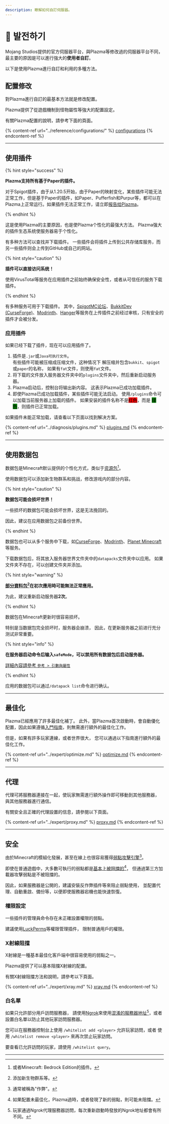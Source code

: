 ```yaml
---
description: 瞭解如何自訂伺服器。
---
```


# 📶 발전하기

Mojang Studios提供的官方伺服器平台，與Plazma等修改過的伺服器平台不同，最主要的原因是可以進行強大的**使用者自訂**。

以下是使用Plazma進行自訂和利用的多種方法。

## 配置修改 <a href="#id-1" id="id-1"></a>

對Plazma進行自訂的最基本方法就是修改配置。

Plazma提供了從遊戲機制到怪物屬性等強大的配置設定。

有關Plazma配置的說明，請參考下面的頁面。

{% content-ref url="../reference/configurations/" %}
[configurations](../reference/configurations/)
{% endcontent-ref %}

***

## 使用插件 <a href="#id-2" id="id-2"></a>

{% hint style="success" %}

**Plazma支持所有基于Paper的插件。**

对于Spigot插件，由于从1.20.5开始，由于Paper的映射变化，某些插件可能无法正常工作，但是基于Paper的插件，如Paper、Pufferfish和Purpur等，都可以在Plazma上正常运行。如果插件无法正常工作，请立即[报告给Plazma](../diagnosis/plugins.md)。

{% endhint %}

这是使用Plazma的主要原因，也是使Plazma个性化的最强大方法。
Plazma强大的插件生态系统使服务器易于个性化。

有多种方法可以查找并下载插件。 一些插件会将插件上传到公共存储库服务，而另一些插件则会上传到GitHub或自己的网站。

{% hint style="caution" %}

**插件可以直接访问系统！**

使用VirusTotal等服务在应用插件之前始终确保安全性，或者从可信任的服务下载插件。

{% endhint %}

有多种服务可用于下载插件。 其中，[SpigotMC论坛](https://www.spigotmc.org/resources/)、[BukkitDev (CurseForge)](https://dev.bukkit.org/bukkit-plugins)、[Modrinth](https://modrinth.com/plugins)、[Hanger](https://hangar.papermc.io/)等服务在上传插件之前经过审核，只有安全的插件才会被分发。

### 应用插件 <a href="#id-2.1" id="id-2.1"></a>

如果已经下载了插件，现在可以应用插件了。

1. 插件是`.jar`或`Java可执行文件`。\
   有些插件可能被压缩成压缩文件，这种情况下
   解压缩并包含`bukkit`、`spigot`或`paper`的名称，
   如果有`fat`文件，则使用`fat`文件。
2. 将下载的文件放入服务器文件夹中的`plugins`文件夹中，然后重新启动服务器。
3. Plazma启动后，控制台将输出新内容。
   这表示Plazma已成功加载插件。
4. 即使Plazma已成功加载插件，某些插件可能无法启动。
   使用`/plugins`命令可以加载当前服务器上加载的插件。
   如果安装的插件名称不是<mark style="background-color:red;">红色</mark>，而是 <mark style="background-color:green;">绿色</mark>，则插件已正常加载。

如果插件未能正常加载，请查看以下页面以找到解决方案。

{% content-ref url="../diagnosis/plugins.md" %}
[plugins.md](../diagnosis/plugins.md)
{% endcontent-ref %}

***

## 使用数据包 <a href="#id-3" id="id-3"></a>

数据包是Minecraft默认提供的个性化方式，类似于[资源包](#user-content-fn-1)[^1]。

使用数据包可以添加新生物群系和挑战，修改游戏内的部分内容。

{% hint style="caution" %}

**数据包可能会损坏世界！**

一些损坏的数据包可能会损坏世界，这是无法挽回的。

因此，建议在应用数据包之前备份世界。

{% endhint %}

数据包也可以从多个服务中下载，如[CurseForge](https://www.curseforge.com/minecraft/search?page=1\&pageSize=50\&sortBy=relevancy\&class=data-packs)、[Modrinth](https://modrinth.com/datapacks)、[Planet Minecraft](https://www.planetminecraft.com/data-packs/)等服务。

下载数据包后，将其放入服务器世界文件夹中的`datapacks`文件夹中以应用。
如果文件夹不存在，可以创建文件夹并添加。

{% hint style="warning" %}

**[部分資料包](#user-content-fn-2)[^2]在初次應用時可能無法正常應用。**

为此，建议重新启动服务器**2次**。

{% endhint %}

数据包在Minecraft更新时很容易损坏。

特别是当数据包完全损坏时，服务器会崩溃，
因此，在更新服务器之前进行充分测试非常重要。

{% hint style="info" %}

**在服务器启动命令后输入`safeMode`，可以禁用所有数据包后启动服务器。**

[詳細內容請參考 `參考 > 引數與屬性`](../reference/arguments.md#safeMode)

{% endhint %}

应用的数据包可以通过`/datapack list`命令进行确认。

***

## 最佳化 <a href="#id-4" id="id-4"></a>

Plazma已經應用了許多最佳化補丁。 此外，當Plazma首次啟動時，會自動優化配置，因此如果遵循[入門指南](./README.md)，則無需進行額外的最佳化工作。

但是，如果有許多玩家連線，或者世界很大，
您可以通過以下指南進行額外的最佳化工作。

{% content-ref url="../expert/optimize.md" %}
[optimize.md](../expert/optimize.md)
{% endcontent-ref %}

***

## 代理 <a href="#id-5" id="id-5"></a>

代理可將服務器連接在一起，使玩家無需進行額外操作即可移動到其他服務器，
與其他服務器進行通信。

有關安全且正確的代理設置的信息，請參閱以下頁面。

{% content-ref url="../expert/proxy.md" %}
[proxy.md](../expert/proxy.md)
{% endcontent-ref %}

***

## 安全 <a href="#id-5" id="id-5"></a>

由於Minecraft的模組化發展，甚至在線上也很容易獲得[弱點攻擊引擎](#user-content-fn-3)[^3]。

即使在普通遊戲中，大多數可執行的弱點都是[基本上被阻擋的](#user-content-fn-4)[^4]，
但通過第三方加載器攻擊弱點是不被阻擋的。

因此，如果服務器是公開的，建議安裝反作弊插件等來阻止弱點使用，
並配置代理、自動重啟、備份等，以便即使服務器宕機也能快速恢復。

### 權限設定 <a href="#id-5.1" id="id-5.1"></a>

一些插件的管理員命令存在未正確設置權限的弱點。

建議使用[LuckPerms](https://luckperms.net/)等權限管理插件，
限制普通用戶的權限。

### X射線阻擋 <a href="#id-5.2" id="id-5.2"></a>

X射線是一種基本最佳化客戶端中很容易使用的弱點之一。

Plazma提供了可以基本阻擋X射線的配置。

有關X射線阻擋方法和說明，請參考以下頁面。

{% content-ref url="../expert/xray.md" %}
[xray.md](../expert/xray.md)
{% endcontent-ref %}

### 白名單 <a href="#id-5.3" id="id-5.3"></a>

如果只允許部分用戶訪問服務器，
請使用[Ngrok](./README.md#id-6.2)來使用[混淆的服務器地址](#user-content-fn-5)[^5]，或者
設置白名單以防止其他玩家訪問服務器。

您可以在服務器控制台上使用 `/whitelist add <player>` 允許玩家訪問，或者
使用 `/whitelist remove <player>` 來再次禁止玩家訪問。

要查看已允許訪問的玩家，請使用 `/whitelist query`。

***

[^1]: 或者Minecraft: Bedrock Edition的插件。

[^2]: 添加新生物群系等。

[^3]: 通常被稱為"作弊"。

[^4]: 如果配置未最佳化，Plazma過時，或者發現了新的弱點，則可能未阻擋。

[^5]: 玩家通過Ngrok代理服務器訪問，每次重新啟動時發放的Ngrok地址都會有所不同。

